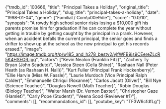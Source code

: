 {"tmdb_id": 100666, "title": "Principal Takes a Holiday", "original_title": "Principal Takes a Holiday", "slug_title": "principal-takes-a-holiday", "date": "1998-01-04", "genre": ["Familial / Com\u00e9die"], "score": "0.0/10", "synopsis": "A rowdy high school senior risks losing a $10,000 gift his parents promise him for graduation if he can complete the year without getting in trouble by getting caught by the principal in a prank. However, when an accident befalls the current principal, the senior goes and finds a drifter to show up at the school as the new principal to get his records erased.", "image": "https://image.tmdb.org/t/p/w185_and_h278_bestv2/ylfWFB9js9CEereZLcR5K4HSEOR.jpg", "actors": ["Kevin Nealon (Franklin Fitz)", "Zachery Ty Bryan (John Scaduto)", "Jessica Steen (Celia Shine)", "Rashaan Nall (Peter Heath (as Rashaan H. Nall))", "Kurt Fuller (Principal Frank Hockenberry)", "Ellie Harvie (Miss W. Fassle)", "Laurie Murdoch (Vice Principal Ralph Calder)", "Emmanuelle Chriqui (Roxanne)", "Carlos Jacott (Oliver)", "Bill Nye (Science Teacher)", "Douglas Newell (Math Teacher)", "Robin Douglas (Biology Teacher)", "Walter Marsh (Dr. Vernon Baxter)", "Christopher Gaze (Hamlet)", "Carly Pope (Student)", "Veena Sood (Reviewer #1)"], "comments": [], "recommandations_id": [], "youtube_key": "TF3W6cfdfLg"}
